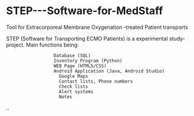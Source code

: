 # STEP---Software-for-MedStaff
Tool for Extracorporeal Membrane Oxygenation -treated Patient transports

STEP (Software for Transporting ECMO Patients) is a experimental study-project. 
Main functions being: 
                      
                      Database (SQL)
                      Inventory Program (Python)
                      WEB Page (HTML5/CSS)
                      Android Application (Java, Android Studio)
                        Google Maps
                        Contact lists, Phone numbers
                        Check lists
                        Alert systems
                        Notes
..
